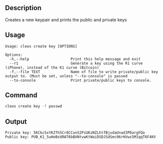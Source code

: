 ## Description

Creates a new keypair and prints the public and private keys

## Usage

```console
Usage: cleos create key [OPTIONS]

Options:
  -h,--help                   Print this help message and exit
  --r1                        Generate a key using the R1 curve (iPhone), instead of the K1 curve (Bitcoin)
  -f,--file TEXT              Name of file to write private/public key output to. (Must be set, unless "--to-console" is passed
  --to-console                Print private/public keys to console.
```

## Command

```sh
cleos create key -f passwd
```

## Output

```console
Private key: 5KCkcSxYKZfh5Cr8CCunS2PiUKzNZLhtfBjudaUnad3PDargFQo
Public key: PUB_K1_5uHeBsURAT6bBXNtvwKtWaiDSDJSdSmc96rHVws5M1qqT6F4KV
```
